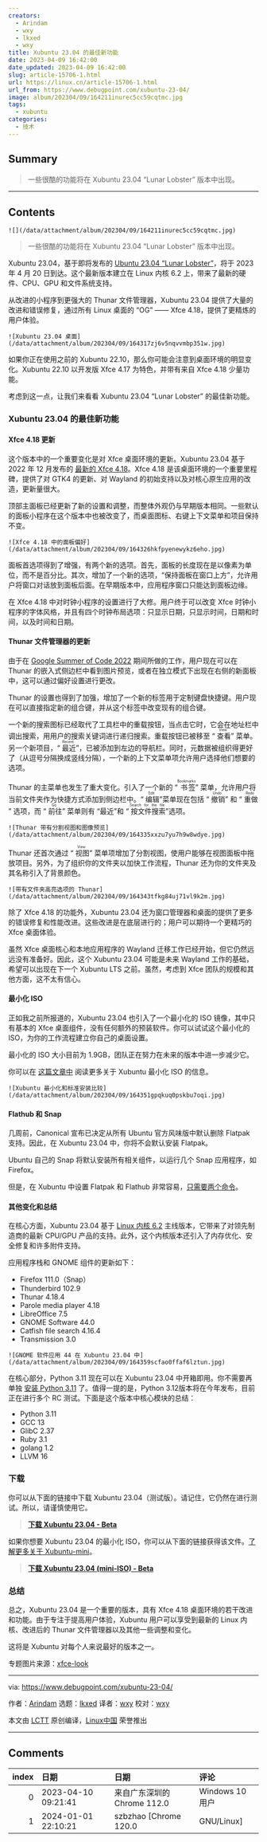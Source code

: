```yaml
---
creators:
  - Arindam
  - wxy
  - lkxed
  - wxy
title: Xubuntu 23.04 的最佳新功能
date: 2023-04-09 16:42:00
date_updated: 2023-04-09 16:42:00
slug: article-15706-1.html
url: https://linux.cn/article-15706-1.html
url_from: https://www.debugpoint.com/xubuntu-23-04/
image: album/202304/09/164211inurec5cc59cqtmc.jpg
tags:
  - xubuntu
categories:
  - 技术
---
```


## Summary

> 一些很酷的功能将在 Xubuntu 23.04 “Lunar Lobster” 版本中出现。

***

<!-- more -->

## Contents

`![](/data/attachment/album/202304/09/164211inurec5cc59cqtmc.jpg)`

> 
> 一些很酷的功能将在 Xubuntu 23.04 “Lunar Lobster” 版本中出现。
> 
> 
> 

Xubuntu 23.04，基于即将发布的 [Ubuntu 23.04 “Lunar Lobster”](https://www.debugpoint.com/ubuntu-23-04-features/)，将于 2023 年 4 月 20 日到达。这个最新版本建立在 Linux 内核 6.2 上，带来了最新的硬件、CPU、GPU 和文件系统支持。

从改进的小程序到更强大的 Thunar 文件管理器，Xubuntu 23.04 提供了大量的改进和错误修复，通过所有 Linux 桌面的 “OG” —— Xfce 4.18，提供了更精炼的用户体验。

`![Xubuntu 23.04 桌面](/data/attachment/album/202304/09/164317zj6v5nqvvmbp351w.jpg)`

如果你正在使用之前的 Xubuntu 22.10，那么你可能会注意到桌面环境的明显变化。Xubuntu 22.10 以开发版 Xfce 4.17 为特色，并带有来自 Xfce 4.18 少量功能。

考虑到这一点，让我们来看看 Xubuntu 23.04 “Lunar Lobster” 的最佳新功能。

### Xubuntu 23.04 的最佳新功能

#### Xfce 4.18 更新

这个版本中的一个重要变化是对 Xfce 桌面环境的更新。Xubuntu 23.04 基于 2022 年 12 月发布的 [最新的 Xfce 4.18](https://www.debugpoint.com/xfce-4-18-features/)。Xfce 4.18 是该桌面环境的一个重要里程碑，提供了对 GTK4 的更新、对 Wayland 的初始支持以及对核心原生应用的改造，更新量很大。

顶部主面板已经更新了新的设置和调整，而整体外观仍与早期版本相同。一些默认的面板小程序在这个版本中也被改变了，而桌面图标、右键上下文菜单和项目保持不变。

`![Xfce 4.18 中的面板偏好](/data/attachment/album/202304/09/164326hkfpyenewykz6eho.jpg)`

面板首选项得到了增强，有两个新的选项。首先，面板的长度现在是以像素为单位，而不是百分比。其次，增加了一个新的选项，“保持面板在窗口上方”，允许用户将窗口对话放到面板后面。在早期版本中，应用程序窗口只能达到面板边缘。

在 Xfce 4.18 中对时钟小程序的设置进行了大修。用户终于可以改变 Xfce 时钟小程序的字体风格，并且有四个时钟布局选项：只显示日期，只显示时间，日期和时间，以及时间和日期。

#### Thunar 文件管理器的更新

由于在 [Google Summer of Code 2022](https://debugpointnews.com/xfce-gsoc-2022/) 期间所做的工作，用户现在可以在 Thunar 的嵌入式侧边栏中看到图片预览，或者在独立模式下出现在右侧的新面板中，这可以通过偏好设置进行更改。

Thunar 的设置也得到了加强，增加了一个新的标签用于定制键盘快捷键。用户现在可以直接指定新的组合键，并从这个标签中改变现有的组合键。

一个新的搜索图标已经取代了工具栏中的重载按钮，当点击它时，它会在地址栏中调出搜索，用用户的搜索关键词进行递归搜索。重载按钮已被移至 “<ruby> 查看 <rt>  View </rt></ruby>” 菜单。另一个新项目，“<ruby> 最近 <rt>  Recent </rt></ruby>”，已被添加到左边的导航栏。同时，元数据被组织得更好了（从逗号分隔换成竖线分隔），一个新的上下文菜单项允许用户选择他们想要的选项。

Thunar 的主菜单也发生了重大变化。引入了一个新的 “<ruby> 书签 <rt>  Bookmarks </rt></ruby>” 菜单，允许用户将当前文件夹作为快捷方式添加到侧边栏中。“<ruby> 编辑 <rt>  Edit </rt></ruby>”菜单现在包括 “<ruby> 撤销 <rt>  Undo </rt></ruby>” 和 “<ruby> 重做 <rt>  Redo </rt></ruby>” 选项，而 “<ruby> 前往 <rt>  Go </rt></ruby>” 菜单则有 “最近”和 “<ruby> 按文件搜索 <rt>  Search for the file </rt></ruby>”选项。

`![Thunar 带有分割视图和图像预览](/data/attachment/album/202304/09/164335xxzu7yu7h9w8wdye.jpg)`

Thunar 还首次通过 “<ruby> 视图 <rt>  View </rt></ruby>” 菜单项增加了分割视图，使用户能够在视图面板中拖放项目。另外，为了组织你的文件夹以加快工作流程，Thunar 还为你的文件夹及其名称引入了背景颜色。

`![带有文件夹高亮选项的 Thunar](/data/attachment/album/202304/09/164343tfkg84uj71vl9k2m.jpg)`

除了 Xfce 4.18 的功能外，Xubuntu 23.04 还为窗口管理器和桌面的提供了更多的错误修复和性能改进。这些改进是在底层进行的；用户可以期待一个更精巧的 Xfce 桌面体验。

虽然 Xfce 桌面核心和本地应用程序的 Wayland 迁移工作已经开始，但它仍然远远没有准备好。因此，这个 Xubuntu 23.04 可能是未来 Wayland 工作的基础，希望可以出现在下一个 Xubuntu LTS 之前。虽然，考虑到 Xfce 团队的规模和其他方面，这不太有信心。

#### 最小化 ISO

正如我之前所报道的，Xubuntu 23.04 也引入了一个最小化的 ISO 镜像，其中只有基本的 Xfce 桌面组件，没有任何额外的预装软件。你可以试试这个最小化的 ISO，为你的工作流程建立你自己的桌面设置。

最小化的 ISO 大小目前为 1.9GB，团队正在努力在未来的版本中进一步减少它。

你可以在 [这篇文章中](https://www.debugpoint.com/xubuntu-minimal/) 阅读更多关于 Xubuntu 最小化 ISO 的信息。

`![Xubuntu 最小化和标准安装比较](/data/attachment/album/202304/09/164351gpqkuq0pskbu7oqi.jpg)`

#### Flathub 和 Snap

几周前，Canonical 宣布已决定从所有 Ubuntu 官方风味版中默认删除 Flatpak 支持。因此，在 Xubuntu 23.04 中，你将不会默认安装 Flatpak。

Ubuntu 自己的 Snap 将默认安装所有相关组件，以运行几个 Snap 应用程序，如 Firefox。

但是，在 Xubuntu 中设置 Flatpak 和 Flathub 非常容易，[只需要两个命令](https://www.debugpoint.com/how-to-install-flatpak-apps-ubuntu-linux/)。

#### 其他变化和总结

在核心方面，Xubuntu 23.04 基于 [Linux 内核 6.2](https://www.debugpoint.com/linux-kernel-6-2/) 主线版本，它带来了对领先制造商的最新 CPU/GPU 产品的支持。此外，这个内核版本还引入了内存优化、安全修复和许多附件支持。

应用程序栈和 GNOME 组件的更新如下：

* Firefox 111.0（Snap）
* Thunderbird 102.9
* Thunar 4.18.4
* Parole media player 4.18
* LibreOffice 7.5
* GNOME Software 44.0
* Catfish file search 4.16.4
* Transmission 3.0

`![GNOME 软件应用 44 在 Xubuntu 23.04 中](/data/attachment/album/202304/09/164359scfao0ffaf6lztun.jpg)`

在核心部分，Python 3.11 现在可以在 Xubuntu 23.04 中开箱即用。你不需要再单独 [安装 Python 3.11](https://www.debugpoint.com/install-python-3-11-ubuntu/) 了。值得一提的是，Python 3.12版本将在今年发布，目前正在进行多个 RC 测试。下面是这个版本中核心模块的总结：

* Python 3.11
* GCC 13
* GlibC 2.37
* Ruby 3.1
* golang 1.2
* LLVM 16

### 下载

你可以从下面的链接中下载 Xubuntu 23.04（测试版）。请记住，它仍然在进行测试。所以，请谨慎使用它。

> 
> **[下载 Xubuntu 23.04 - Beta](https://cdimage.ubuntu.com/xubuntu/releases/lunar/beta/)**
> 
> 
> 

如果你想要 Xubuntu 23.04 的最小化 ISO，你可以从下面的链接获得该文件。[了解更多关于 Xubuntu-mini](https://www.debugpoint.com/xubuntu-minimal/)。

> 
> **[下载 Xubuntu 23.04 (mini-ISO) - Beta](https://cdimage.ubuntu.com/xubuntu/releases/lunar/beta/)**
> 
> 
> 

### 总结

总之，Xubuntu 23.04 是一个重要的版本，具有 Xfce 4.18 桌面环境的若干改进和功能。由于专注于提高用户体验，Xubuntu 用户可以享受到最新的 Linux 内核、改进后的 Thunar 文件管理器以及其他一些调整和变化。

这将是 Xubuntu 对每个人来说最好的版本之一。

专题图片来源：[xfce-look](https://www.xfce-look.org/p/1953253)

---

via: <https://www.debugpoint.com/xubuntu-23-04/>

作者：[Arindam](https://www.debugpoint.com/author/admin1/) 选题：[lkxed](https://github.com/lkxed/) 译者：[wxy](https://github.com/wxy) 校对：[wxy](https://github.com/wxy)

本文由 [LCTT](https://github.com/LCTT/TranslateProject) 原创编译，[Linux中国](https://linux.cn/) 荣誉推出

***

## Comments

|   index | 日期                | 日期                                        | 评论                          |
|--------:|:--------------------|:--------------------------------------------|:------------------------------|
|       0 | 2023-04-10 09:21:41 | 来自广东深圳的 Chrome 112.0|Windows 10 用户 | 还好一直不喜欢Ubunutn系的东西 |
|       1 | 2024-01-01 22:10:21 | szbzhao [Chrome 120.0|GNU/Linux]            | 不错正用着 ...                |

